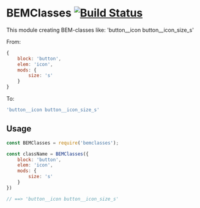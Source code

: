 # BEMClasses [![Build Status][ci-img]][ci]

This module creating BEM-classes like: 'button__icon button__icon_size_s' 

[ci-img]:  https://travis-ci.org/Silvestr-b/BEMClasses.svg
[ci]:      https://travis-ci.org/Silvestr-b/BEMClasses

From:
```js
{ 
	block: 'button', 
	elem: 'icon', 
	mods: { 
		size: 's' 
	} 
}
```
To:
```js
'button__icon button__icon_size_s'
```

## Usage

```js
const BEMClasses = require('bemclasses');

const className = BEMClasses({ 
	block: 'button', 
	elem: 'icon', 
	mods: { 
		size: 's' 
	} 
})

// ==> 'button__icon button__icon_size_s'
```


